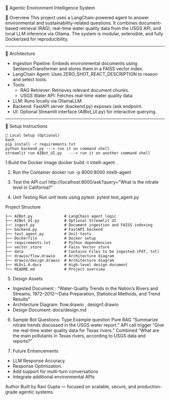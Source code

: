 🌊 Agentic Environment Intelligence System

📌 Overview
This project uses a LangChain-powered agent to answer environmental and sustainability-related questions. It combines document-based retrieval (RAG), real-time water quality data from the USGS API, and local LLM inference via Ollama. The system is modular, extensible, and fully Dockerized for reproducibility.

---

🧱 Architecture

- Ingestion Pipeline: Embeds environmental documents using SentenceTransformer and stores them in a FAISS vector index.
- LangChain Agent: Uses ZERO_SHOT_REACT_DESCRIPTION to reason and select tools.
- Tools:
  - RAG Retriever: Retrieves relevant document chunks.
  - USGS Water API: Fetches real-time water quality data.
- LLM: Runs locally via OllamaLLM.
- Backend: FastAPI server (backend.py) exposes /ask endpoint.
- UI: Optional Streamlit interface (AIBot_UI.py) for interactive querying.

---

🚀 Setup Instructions
```
🔧 Local Setup (Optional)
bash
pip install -r requirements.txt
python backend.py ---> run it on command shell
streamlit run AIBot_UI.py   ---> run it on another command shell
```
1.Build the Docker Image
docker build -t intelli-agent .

2. Run the Container
docker run -p 8000:8000 intelli-agent

3. Test the API
curl http://localhost:8000/ask?query="What is the nitrate level in California?"

4. Unit Testing
Run unit tests using pytest:
pytest test_agent.py


Project Structure
```
├── AIBot.py              # LangChain agent logic
├── AIBot_UI.py           # Optional Streamlit UI
├── ingest.py             # Document ingestion and FAISS indexing
├── backend.py            # FastAPI backend
├── test_agent.py         # Unit tests
├── Dockerfile            # Docker setup
├── requirements.txt      # Python dependencies
├── vector_store          # Faiss Vector store
├── data          		  # Contains Files to be ingested.(Pdf, txt)
├── drawio/flow.drawio    # Architecture diagram
├── drawio/design.drawio  # Architecture diagram
├── HLDv1.0.docx          # High-level design document
└── README.md             # Project overview
```


5. Design Assets
- Ingested Document : "Water-Quality Trends in the Nation’s Rivers and Streams, 1972–2012—Data Preparation, Statistical Methods, and Trend Results"
- Architecture Diagram: flow.drawio , design1.drawio
- Design Document: docs/design.md

6. Sample Bot Questions:
Type					Example question
Pure RAG			“Summarize nitrate trends discussed in the USGS water report.”
API call trigger	“Give me real-time water quality data for Texas rivers.”
Combined			“What are the main pollutants in Texas rivers, according to USGS data and reports?”

7. Future Enhancements
- LLM Response Accuracy.
- Response Optimization. 
- Add support for multi-turn conversations
- Integrate additional environmental APIs

Author
Built by Ravi Gupta — focused on scalable, secure, and production-grade agentic systems.



